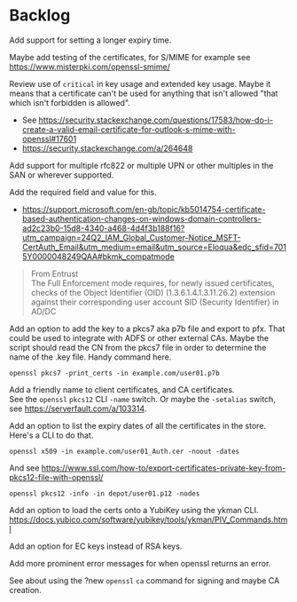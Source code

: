 # Backlog
Add support for setting a longer expiry time.

Maybe add testing of the certificates, for S/MIME for example see
https://www.misterpki.com/openssl-smime/

Review use of `critical` in key usage and extended key usage. Maybe it means
that a certificate can't be used for anything that isn't allowed "that which
isn't forbidden is allowed".  
-   See https://security.stackexchange.com/questions/17583/how-do-i-create-a-valid-email-certificate-for-outlook-s-mime-with-openssl#17601
-   https://security.stackexchange.com/a/264648

Add support for multiple rfc822 or multiple UPN or other multiples in the SAN or
wherever supported.

Add the required field and value for this.

-   https://support.microsoft.com/en-gb/topic/kb5014754-certificate-based-authentication-changes-on-windows-domain-controllers-ad2c23b0-15d8-4340-a468-4d4f3b188f16?utm_campaign=24Q2_IAM_Global_Customer-Notice_MSFT-CertAuth_Email&utm_medium=email&utm_source=Eloqua&edc_sfid=7015Y0000048249QAA#bkmk_compatmode

>   From Entrust  
>   The Full Enforcement mode requires, for newly issued certificates, checks of
>   the Object Identifier (OID) (1.3.6.1.4.1.3.11.26.2) extension against their
>   corresponding user account SID (Security Identifier) in AD/DC

Add an option to add the key to a pkcs7 aka p7b file and export to pfx. That
could be used to integrate with ADFS or other external CAs. Maybe the script
should read the CN from the pkcs7 file in order to determine the name of the
.key file. Handy command here.

    openssl pkcs7 -print_certs -in example.com/user01.p7b

Add a friendly name to client certificates, and CA certificates.  
See the `openssl` `pkcs12` CLI `-name` switch. Or maybe the `-setalias` switch,
see https://serverfault.com/a/103314.

Add an option to list the expiry dates of all the certificates in the store.
Here's a CLI to do that.

    openssl x509 -in example.com/user01_Auth.cer -noout -dates 

And see
https://www.ssl.com/how-to/export-certificates-private-key-from-pkcs12-file-with-openssl/

    openssl pkcs12 -info -in depot/user01.p12 -nodes

Add an option to load the certs onto a YubiKey using the ykman CLI.
https://docs.yubico.com/software/yubikey/tools/ykman/PIV_Commands.html

Add an option for EC keys instead of RSA keys.

Add more prominent error messages for when openssl returns an error.

See about using the ?new `openssl` `ca` command for signing and maybe CA
creation.
